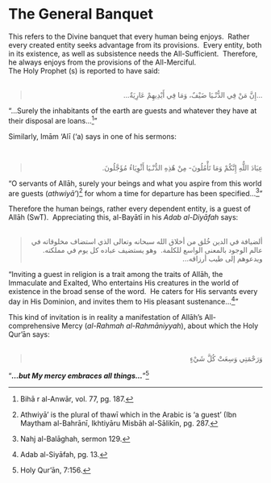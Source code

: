 The General Banquet
===================

This refers to the Divine banquet that every human being enjoys.  Rather
every created entity seeks advantage from its provisions.  Every entity,
both in its existence, as well as subsistence needs the All-Sufficient. 
Therefore, he always enjoys from the provisions of the All-Merciful.  
 The Holy Prophet (s) is reported to have said:  
  

<blockquote dir="rtl">
  <p>
...إِنَّ مَنْ فِي الدُّنْـيَا ضَيْفٌ، وَمَا فِي أَيْدِيهِمْ
عَارِيَةٌ...
  </p>
</blockquote>

“…Surely the inhabitants of the earth are guests and whatever they have
at their disposal are loans…[^1]”

Similarly, Imām ‘Alī (‘a) says in one of his sermons:

 

<blockquote dir="rtl">
  <p>
عِبَادَ اللٌّهِ إِنَّكُمْ وَمَا تَأْمُلُونَ- مِنْ هٌذِهِ الدُّنْـيَا
أَثْوِيَاءُ مُؤَجَّلُونَ.
  </p>
</blockquote>

“O servants of Allāh, surely your beings and what you aspire from this
world are guests (*athwiyā’*)[^2] for whom a time for departure has been
specified…[^3]”

Therefore the human beings, rather every dependent entity, is a guest of
Allāh (SwT).  Appreciating this, al-Bayātī in his *Adab al-Diyāfah*
says:  
  

<blockquote dir="rtl">
  <p>
ألضيافة في الدين خُلق من أخلاق الله سبحانه وتعالى الذي استضاف مخلوقاته
في عالم الوجود بالمعنى الواسع للكلمة.  وهو يستضيف عباده كل يوم في
مملكته.  ويدعوهم إلى طيب أرزاقه...
  </p>
</blockquote>

“Inviting a guest in religion is a trait among the traits of Allāh, the
Immaculate and Exalted, Who entertains His creatures in the world of
existence in the broad sense of the word.  He caters for His servants
every day in His Dominion, and invites them to His pleasant
sustenance…[^4]”

This kind of invitation is in reality a manifestation of Allāh’s
All-comprehensive Mercy (*al-Rahmah al-Rahmāniyyah*), about which the
Holy Qur’ān says:  
  

<blockquote dir="rtl">
  <p>
وَرَحْمَتِي وَسِعَتْ كُلَّ شَيْءٍ
  </p>
</blockquote>

“***…but My mercy embraces all things…***”[^5]

[^1]: Bihā r al-Anwār, vol. 77, pg. 187.

[^2]: Athwiyā’ is the plural of thawī which in the Arabic is ‘a guest’
(Ibn Maytham al-Bahrānī, Ikhtiyāru Misbāh al-Sālikīn, pg. 287.

[^3]: Nahj al-Balāghah, sermon 129.

[^4]: Adab al-Siyāfah, pg. 13.

[^5]: Holy Qur’ān, 7:156.


